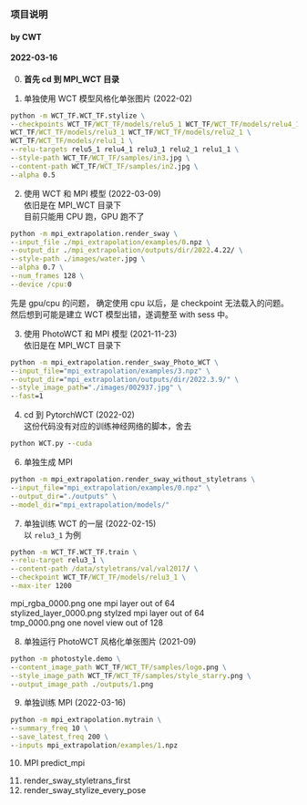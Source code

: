 ### 项目说明
#### by CWT
#### 2022-03-16

0. **首先 cd 到 MPI_WCT 目录**

1. 单独使用 WCT 模型风格化单张图片 (2022-02)
```cmd
python -m WCT_TF.WCT_TF.stylize \
--checkpoints WCT_TF/WCT_TF/models/relu5_1 WCT_TF/WCT_TF/models/relu4_1 \
WCT_TF/WCT_TF/models/relu3_1 WCT_TF/WCT_TF/models/relu2_1 \
WCT_TF/WCT_TF/models/relu1_1 \
--relu-targets relu5_1 relu4_1 relu3_1 relu2_1 relu1_1 \
--style-path WCT_TF/WCT_TF/samples/in3.jpg \
--content-path WCT_TF/WCT_TF/samples/in2.jpg \
--alpha 0.5
```

2. 使用 WCT 和 MPI 模型 (2022-03-09)     
依旧是在 MPI_WCT 目录下     
目前只能用 CPU 跑，GPU 跑不了
```cmd
python -m mpi_extrapolation.render_sway \
--input_file ./mpi_extrapolation/examples/0.npz \
--output_dir ./mpi_extrapolation/outputs/dir/2022.4.22/ \
--style-path ./images/water.jpg \
--alpha 0.7 \
--num_frames 128 \
--device /cpu:0
```
先是 gpu/cpu 的问题，
确定使用 cpu 以后，是 checkpoint 无法载入的问题。    
然后想到可能是建立 WCT 模型出错，遂调整至 with sess 中。

3. 使用 PhotoWCT 和 MPI 模型 (2021-11-23)     
依旧是在 MPI_WCT 目录下

```cmd
python -m mpi_extrapolation.render_sway_Photo_WCT \
--input_file="mpi_extrapolation/examples/3.npz" \
--output_dir="mpi_extrapolation/outputs/dir/2022.3.9/" \
--style_image_path="./images/002937.jpg" \
--fast=1
```

4. cd 到 PytorchWCT (2022-02)     
这份代码没有对应的训练神经网络的脚本，舍去
```cmd
python WCT.py --cuda
```

6. 单独生成 MPI
```cmd
python -m mpi_extrapolation.render_sway_without_styletrans \
--input_file="mpi_extrapolation/examples/0.npz" \
--output_dir="./outputs" \
--model_dir="mpi_extrapolation/models/"
```

7. 单独训练 WCT 的一层 (2022-02-15)     
以 `relu3_1` 为例

```cmd
python -m WCT_TF.WCT_TF.train \
--relu-target relu3_1 \
--content-path /data/styletrans/val/val2017/ \
--checkpoint WCT_TF/WCT_TF/models/relu3_1 \
--max-iter 1200
```

mpi_rgba_0000.png           one mpi layer out of 64     
stylized_layer_0000.png     stylzed mpi layer out of 64     
tmp_0000.png                one novel view out of 128     

8. 单独运行 PhotoWCT 风格化单张图片 (2021-09)
```cmd
python -m photostyle.demo \
--content_image_path WCT_TF/WCT_TF/samples/logo.png \
--style_image_path WCT_TF/WCT_TF/samples/style_starry.png \
--output_image_path ./outputs/1.png
```

9. 单独训练 MPI (2022-03-16)
```cmd
python -m mpi_extrapolation.mytrain \
--summary_freq 10 \
--save_latest_freq 200 \
--inputs mpi_extrapolation/examples/1.npz
```

10. MPI predict_mpi
<!-- ```cmd
python -m mpi_extrapolation.mytrain_for_wct \
--summary_freq 5 \
--save_latest_freq 200 \
--inputs mpi_extrapolation/examples/1.npz
``` -->

11. render_sway_styletrans_first
12. render_sway_stylize_every_pose

